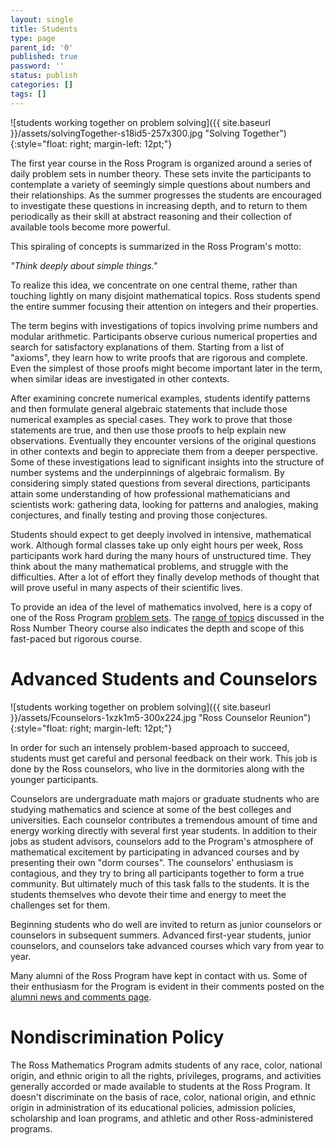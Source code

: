 ```yaml
---
layout: single
title: Students
type: page
parent_id: '0'
published: true
password: ''
status: publish
categories: []
tags: []
---
```


![students working together on problem solving]({{ site.baseurl }}/assets/solvingTogether-s18id5-257x300.jpg "Solving Together"){:style="float: right; margin-left: 12pt;"}

The first year course in the Ross Program is organized around a series of daily problem sets in number theory. These sets invite the participants to contemplate a variety of seemingly simple questions about numbers and their relationships. As the summer progresses the students are encouraged to investigate these questions in increasing depth, and to return to them periodically as their skill at abstract reasoning and their collection of available tools become more powerful.

This spiraling of concepts is summarized in the Ross Program's motto:

_"Think deeply about simple things."_

To realize this idea, we concentrate on one central theme, rather than touching lightly on many disjoint mathematical topics. Ross students spend the entire summer focusing their attention on integers and their properties.

The term begins with investigations of topics involving prime numbers and modular arithmetic. Participants observe curious numerical properties and search for satisfactory explanations of them. Starting from a list of "axioms", they learn how to write proofs that are rigorous and complete. Even the simplest of those proofs might become important later in the term, when similar ideas are investigated in other contexts.

After examining concrete numerical examples, students identify patterns and then formulate general algebraic statements that include those numerical examples as special cases. They work to prove that those statements are true, and then use those proofs to help explain new observations. Eventually they encounter versions of the original questions in other contexts and begin to appreciate them from a deeper perspective. Some of these investigations lead to significant insights into the structure of number systems and the underpinnings of algebraic formalism. By considering simply stated questions from several directions, participants attain some understanding of how professional mathematicians and scientists work: gathering data, looking for patterns and analogies, making conjectures, and finally testing and proving those conjectures.

Students should expect to get deeply involved in intensive, mathematical work. Although formal classes take up only eight hours per week, Ross participants work hard during the many hours of unstructured time. They think about the many mathematical problems, and struggle with the difficulties. After a lot of effort they finally develop methods of thought that will prove useful in many aspects of their scientific lives.

To provide an idea of the level of mathematics involved, here is a copy of one of the Ross Program [problem sets](http://u.osu.edu/rossmath/files/2014/08/set02.web-19zutzo.pdf). The [range of topics](https://rossprogram.org/students/course-topics/) discussed in the Ross Number Theory course also indicates the depth and scope of this fast-paced but rigorous course.

# Advanced Students and Counselors

![students working together on problem solving]({{ site.baseurl }}/assets/Fcounselors-1xzk1m5-300x224.jpg "Ross Counselor Reunion"){:style="float: right; margin-left: 12pt;"}

In order for such an intensely problem-based approach to succeed, students must get careful and personal feedback on their work. This job is done by the Ross counselors, who live in the dormitories along with the younger participants.

Counselors are undergraduate math majors or graduate studnents who are studying mathematics and science at some of the best colleges and universities. Each counselor contributes a tremendous amount of time and energy working directly with several first year students. In addition to their jobs as student advisors, counselors add to the Program's atmosphere of mathematical excitement by participating in advanced courses and by presenting their own "dorm courses". The counselors' enthusiasm is contagious, and they try to bring all participants together to form a true community. But ultimately much of this task falls to the students. It is the students themselves who devote their time and energy to meet the challenges set for them.

Beginning students who do well are invited to return as junior counselors or counselors in subsequent summers. Advanced first-year students, junior counselors, and counselors take advanced courses which vary from year to year.

Many alumni of the Ross Program have kept in contact with us. Some of their enthusiasm for the Program is evident in their comments posted on the [alumni news and comments page](/alumni/news/).

# Nondiscrimination Policy

The Ross Mathematics Program admits students of any race, color,
national origin, and ethnic origin to all the rights, privileges,
programs, and activities generally accorded or made available to
students at the Ross Program. It doesn't discriminate on the basis of
race, color, national origin, and ethnic origin in administration of
its educational policies, admission policies, scholarship and loan
programs, and athletic and other Ross-administered programs.
